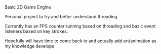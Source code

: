 Basic 2D Game Engine

Personal project to try and better understand threading.

Currently has an FPS counter running based on threading and basic event listeners based on key strokes.

Hopefully will have time to come back to and actually add art/animation as my knowledge develops